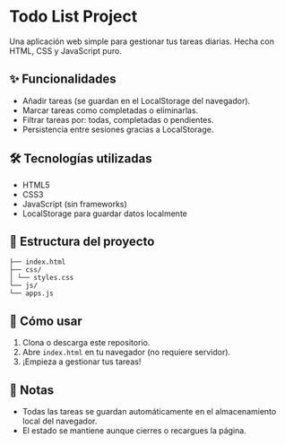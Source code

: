 # Todo List Project

Una aplicación web simple para gestionar tus tareas diarias. Hecha con HTML, CSS y JavaScript puro.

## ✨ Funcionalidades

- Añadir tareas (se guardan en el LocalStorage del navegador).
- Marcar tareas como completadas o eliminarlas.
- Filtrar tareas por: todas, completadas o pendientes.
- Persistencia entre sesiones gracias a LocalStorage.

## 🛠️ Tecnologías utilizadas

- HTML5
- CSS3
- JavaScript (sin frameworks)
- LocalStorage para guardar datos localmente

## 📁 Estructura del proyecto
```
├── index.html
├── css/
│ └── styles.css
└── js/
└── apps.js
```

## 🚀 Cómo usar

1. Clona o descarga este repositorio.
2. Abre `index.html` en tu navegador (no requiere servidor).
3. ¡Empieza a gestionar tus tareas!

## 📝 Notas

- Todas las tareas se guardan automáticamente en el almacenamiento local del navegador.
- El estado se mantiene aunque cierres o recargues la página.

